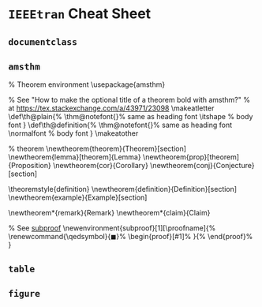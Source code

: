 # `IEEEtran` Cheat Sheet

## `documentclass`

## `amsthm`

% Theorem environment
\usepackage{amsthm}

% See "How to make the optional title of a theorem bold with amsthm?"
% at https://tex.stackexchange.com/a/43971/23098
\makeatletter
\def\th@plain{%
  \thm@notefont{}% same as heading font
  \itshape % body font
}
\def\th@definition{%
  \thm@notefont{}% same as heading font
  \normalfont % body font
}
\makeatother

% theorem
\newtheorem{theorem}{Theorem}[section]
\newtheorem{lemma}[theorem]{Lemma}
\newtheorem{prop}[theorem]{Proposition}
\newtheorem{cor}{Corollary}
\newtheorem{conj}{Conjecture}[section]

\theoremstyle{definition}
\newtheorem{definition}{Definition}[section]
\newtheorem{example}{Example}[section]

\newtheorem*{remark}{Remark}
\newtheorem*{claim}{Claim}

% See [subproof](https://tex.stackexchange.com/a/223977/23098)
\newenvironment{subproof}[1][\proofname]{%
  \renewcommand{\qedsymbol}{$\blacksquare$}%
  \begin{proof}[#1]%
}{%
  \end{proof}%
}

## `table`

## `figure`
